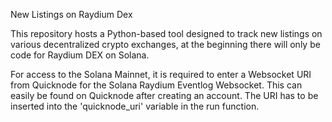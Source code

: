 New Listings on Raydium Dex

This repository hosts a Python-based tool designed to track new listings on various decentralized crypto exchanges, at the beginning there will only be code for Raydium DEX on Solana.

For access to the Solana Mainnet, it is required to enter a Websocket URI from Quicknode for the Solana Raydium Eventlog Websocket. This can easily be found on Quicknode after creating an account. The URI has to be inserted into the 'quicknode_uri' variable in the run function.


